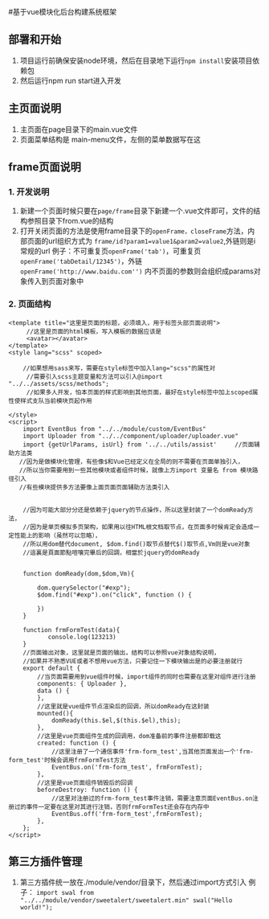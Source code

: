 #基于vue模块化后台构建系统框架

## 部署和开始

1. 项目运行前确保安装node环境，然后在目录地下运行`npm install`安装项目依赖包
2. 然后运行npm run start进入开发


## 主页面说明
1. 主页面在page目录下的main.vue文件
2. 页面菜单结构是 main-menu文件，左侧的菜单数据写在这


## frame页面说明
### 1. 开发说明
1. 新建一个页面时候只要在`page/frame`目录下新建一个.vue文件即可，文件的结构参照目录下from.vue的结构
2. 打开关闭页面的方法是使用frame目录下的`openFrame，closeFrame`方法，内部页面的url组织方式为
    `frame/id?param1=value1&param2=value2`,外链则是i常规的url
    例子：不可重复页`openFrame('tab')`，可重复页`openFrame('tabDetail/12345')`，外链`openFrame('http://www.baidu.com'')`
    内不页面的参数则会组织成params对象传入到页面对象中
### 2. 页面结构
    <template title="这里是页面的标题，必须填入，用于标签头部页面说明">
         //这里是页面的html模板，写入模板的数据应该是
         <avatar></avatar>
    </template>
    <style lang="scss" scoped>
       
        //如果想用sass来写，需要在style标签中加入lang="scss"的属性对
         //需要引入scss主题变量和方法可以引入@import "../../assets/scss/methods";
         //如果多人开发，怕本页面的样式影响到其他页面，最好在style标签中加上scoped属性使样式支队当前模块页起作用
         
    </style>   
    <script>
        import EventBus from "../../module/custom/EventBus"
        import Uploader from "../../component/uploader/uploader.vue"
        import {getUrlParams, isUrl} from '../../utils/assist'     //页面辅助方法类
       //因为是做模块化管理，有些像$和Vue已经定义在全局的则不需要在页面单独引入，
       //所以当你需要用到一些其他模块或者组件时候，就像上方import 变量名 from 模块路径引入
       //有些模块提供多方法要像上面页面页面辅助方法类引入

   
        //因为可能大部分分还是依赖于jquery的节点操作，所以这里封装了一个domReady方法，
        //因为是单页模拟多页架构，如果用以往HTML根文档取节点，在页面多时候肯定会造成一定性能上的影响（虽然可以忽略），
        //所以用dom替代document, $dom.find()取节点替代$()取节点,Vm则是vue对象
        //這裏是頁面節點喧嚷完畢后的回調，相當於jquery的domReady
        
       
        function domReady(dom,$dom,Vm){
   
            dom.querySelector("#exp");
            $dom.find("#exp").on("click", function () {
         
            })
        }
        
        function frmFormTest(data){
               console.log(123213)
        }
        //页面输出对象，这里就是页面的输出，结构可以参照vue对象结构说明，
        //如果并不熟悉VUE或者不想用vue方法，只要记住一下模块输出是的必要注册就行
        export default {
            //当页面需要用到vue组件时候，import组件的同时也需要在这里对组件进行注册
            components: { Uploader },
            data () { 
            },
            //这里就是vue组件节点渲染后的回调，所以domReady在这封装
            mounted(){
                domReady(this.$el,$(this.$el),this);
            },
            //这里是vue页面组件生成的回调用，dom准备前的事件注册都卸载这
            created: function () {
                //这里注册了一个通信事件'frm-form_test',当其他页面发出一个'frm-form_test'时候会调用frmFormTest方法
                EventBus.on('frm-form_test', frmFormTest);
            },
            //这里是vue页面组件销毁后的回调
            beforeDestroy: function () {
                //这里对注册过的frm-form_test事件注销，需要注意页面EventBus.on注册过的事件一定要在这里对其进行注销，否则frmFormTest还会存在内存中
                EventBus.off('frm-form_test',frmFormTest);
            },
        };
    </script>

## 第三方插件管理

1. 第三方插件统一放在./module/vendor/目录下，然后通过import方式引入
   例子：
        `import swal from "../../module/vendor/sweetalert/sweetalert.min"
         swal("Hello world!");`
       



